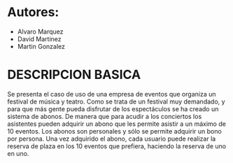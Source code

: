 # Autores:
* Alvaro Marquez
* David Martinez
* Martin Gonzalez
# DESCRIPCION BASICA
Se presenta el caso de uso de una empresa de eventos que organiza un festival de música y teatro. Como se trata de un festival muy demandado, y para que más gente pueda disfrutar de los espectáculos se ha creado un sistema de abonos. De manera que para acudir a los conciertos los asistentes pueden adquirir un abono que les permite asistir a un máximo de 10 eventos. Los abonos son personales y sólo se permite adquirir un bono por persona. Una vez adquirido el abono, cada usuario puede realizar la reserva de plaza en los 10 eventos que prefiera, haciendo la reserva de uno en uno. 